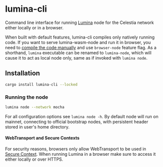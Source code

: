 # lumina-cli

Command line interface for running [Lumina](../README.md) node for the Celestia network either locally or in a browser.

When built with default features, lumina-cli compiles only natively running code. If you want to serve lumina-wasm-node and run it in browser, you need to [compile the code manually](../README.md#building-from-source) and use `browser-node` feature flag.
As a shorthand, `lumina` executable can be renamed to `lumina-node`, which will cause it to act as local node only, same as if invoked with `lumina node`.

## Installation

```bash
cargo install lumina-cli --locked
```

### Running the node

```bash
lumina node --network mocha
```

For all configuration options see `lumina node -h`. By default node will run on mainnet, connecting to official bootstrap nodes, with persistent header stored in user's home directory.


#### WebTransport and Secure Contexts

For security reasons, browsers only allow WebTransport to be used in [Secure Context](https://developer.mozilla.org/en-US/docs/Web/Security/Secure_Contexts). When running Lumina in a browser make sure to access it either locally or over HTTPS.

